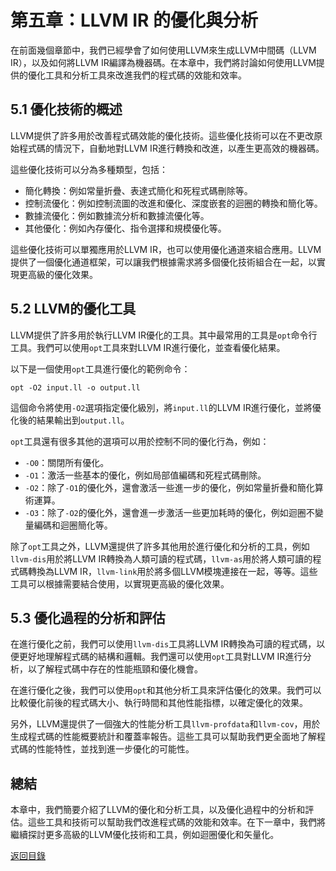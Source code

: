 # 第五章：LLVM IR 的優化與分析

在前面幾個章節中，我們已經學會了如何使用LLVM來生成LLVM中間碼（LLVM IR），以及如何將LLVM IR編譯為機器碼。在本章中，我們將討論如何使用LLVM提供的優化工具和分析工具來改進我們的程式碼的效能和效率。

## 5.1 優化技術的概述

LLVM提供了許多用於改善程式碼效能的優化技術。這些優化技術可以在不更改原始程式碼的情況下，自動地對LLVM IR進行轉換和改進，以產生更高效的機器碼。

這些優化技術可以分為多種類型，包括：
- 簡化轉換：例如常量折疊、表達式簡化和死程式碼刪除等。
- 控制流優化：例如控制流圖的改進和優化、深度嵌套的迴圈的轉換和簡化等。
- 數據流優化：例如數據流分析和數據流優化等。
- 其他優化：例如內存優化、指令選擇和規模優化等。

這些優化技術可以單獨應用於LLVM IR，也可以使用優化通道來組合應用。LLVM提供了一個優化通道框架，可以讓我們根據需求將多個優化技術組合在一起，以實現更高級的優化效果。

## 5.2 LLVM的優化工具

LLVM提供了許多用於執行LLVM IR優化的工具。其中最常用的工具是`opt`命令行工具。我們可以使用`opt`工具來對LLVM IR進行優化，並查看優化結果。

以下是一個使用`opt`工具進行優化的範例命令：

```
opt -O2 input.ll -o output.ll
```

這個命令將使用`-O2`選項指定優化級別，將`input.ll`的LLVM IR進行優化，並將優化後的結果輸出到`output.ll`。

`opt`工具還有很多其他的選項可以用於控制不同的優化行為，例如：
- `-O0`：關閉所有優化。
- `-O1`：激活一些基本的優化，例如局部值編碼和死程式碼刪除。
- `-O2`：除了`-O1`的優化外，還會激活一些進一步的優化，例如常量折疊和簡化算術運算。
- `-O3`：除了`-O2`的優化外，還會進一步激活一些更加耗時的優化，例如迴圈不變量編碼和迴圈簡化等。

除了`opt`工具之外，LLVM還提供了許多其他用於進行優化和分析的工具，例如`llvm-dis`用於將LLVM IR轉換為人類可讀的程式碼，`llvm-as`用於將人類可讀的程式碼轉換為LLVM IR，`llvm-link`用於將多個LLVM模塊連接在一起，等等。這些工具可以根據需要結合使用，以實現更高級的優化效果。

## 5.3 優化過程的分析和評估

在進行優化之前，我們可以使用`llvm-dis`工具將LLVM IR轉換為可讀的程式碼，以便更好地理解程式碼的結構和邏輯。我們還可以使用`opt`工具對LLVM IR進行分析，以了解程式碼中存在的性能瓶頸和優化機會。

在進行優化之後，我們可以使用`opt`和其他分析工具來評估優化的效果。我們可以比較優化前後的程式碼大小、執行時間和其他性能指標，以確定優化的效果。

另外，LLVM還提供了一個強大的性能分析工具`llvm-profdata`和`llvm-cov`，用於生成程式碼的性能概要統計和覆蓋率報告。這些工具可以幫助我們更全面地了解程式碼的性能特性，並找到進一步優化的可能性。

## 總結

本章中，我們簡要介紹了LLVM的優化和分析工具，以及優化過程中的分析和評估。這些工具和技術可以幫助我們改進程式碼的效能和效率。在下一章中，我們將繼續探討更多高級的LLVM優化技術和工具，例如迴圈優化和矢量化。

[返回目錄](/Contents.md)

